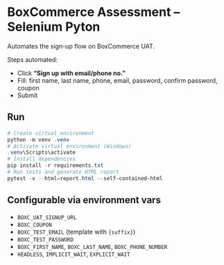 # BoxCommerce Assessment – Selenium Pyton

Automates the sign-up flow on BoxCommerce UAT.

Steps automated:
- Click **“Sign up with email/phone no.”**
- Fill: first name, last name, phone, email, password, confirm password, coupon
- Submit

## Run

```powershell
# Create virtual environment
python -m venv .venv
# Activate virtual environment (Windows)
.venv\Scripts\activate
# Install dependencies
pip install -r requirements.txt
# Run tests and generate HTML report
pytest -v --html=report.html --self-contained-html
```

## Configurable via environment vars
- `BOXC_UAT_SIGNUP_URL`
- `BOXC_COUPON`
- `BOXC_TEST_EMAIL` (template with `{suffix}`)
- `BOXC_TEST_PASSWORD`
- `BOXC_FIRST_NAME`, `BOXC_LAST_NAME`, `BOXC_PHONE_NUMBER`
- `HEADLESS`, `IMPLICIT_WAIT`, `EXPLICIT_WAIT`
